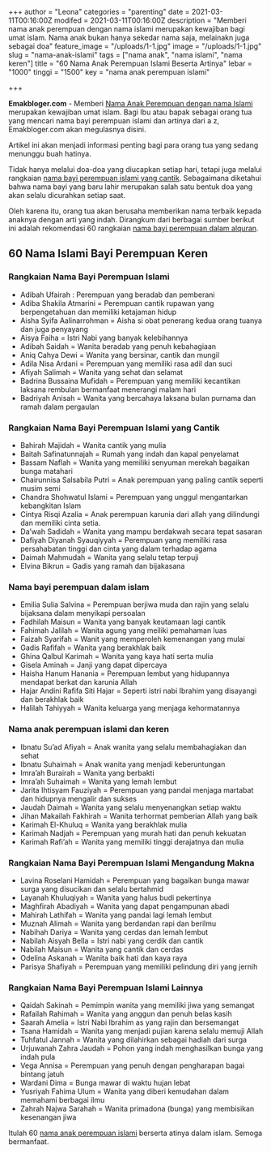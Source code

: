 +++
author = "Leona"
categories = "parenting"
date = 2021-03-11T00:16:00Z
modifed = 2021-03-11T00:16:00Z
description = "Memberi nama anak perempuan dengan nama islami merupakan kewajiban bagi umat islam. Nama anak bukan hanya sekedar nama saja, melainakn juga sebagai doa"
feature_image = "/uploads/1-1.jpg"
image = "/uploads/1-1.jpg"
slug = "nama-anak-islami"
tags = ["nama anak", "nama islami", "nama keren"]
title = "60 Nama Anak Perempuan Islami Beserta Artinya"
lebar = "1000"
tinggi = "1500"
key = "nama anak perempuan islami"

+++

**Emakbloger.com** - Memberi [Nama Anak Perempuan dengan nama Islami](/tags/nama-islami) merupakan kewajiban umat islam. Bagi Ibu atau bapak sebagai orang tua yang mencari nama bayi perempuan islami dan artinya dari a z, Emakbloger.com akan megulasnya disini.

Artikel ini akan menjadi informasi penting bagi para orang tua yang sedang menunggu buah hatinya.

Tidak hanya melalui doa-doa yang diucapkan setiap hari, tetapi juga melalui rangkaian [nama bayi perempuan islami yang cantik](/tags/nama-islami). Sebagaimana diketahui bahwa nama bayi yang baru lahir merupakan salah satu bentuk doa yang akan selalu dicurahkan setiap saat.

Oleh karena itu, orang tua akan berusaha memberikan nama terbaik kepada anaknya dengan arti yang indah. Dirangkum dari berbagai sumber berikut ini adalah rekomendasi 60 rangkaian [nama bayi perempuan dalam alquran](/tags/nama-anak).

## 60 Nama Islami Bayi Perempuan Keren

### Rangkaian Nama Bayi Perempuan Islami

- Adibah Ufairah : Perempuan yang beradab dan pemberani
- Adiba Shakila Atmarini = Perempuan cantik rupawan yang berpengetahuan dan memiliki ketajaman hidup
- Aisha Syifa Aalinarrohman = Aisha si obat penerang kedua orang tuanya dan juga penyayang
- Aisya Faiha = Istri Nabi yang banyak kelebihannya
- Adibah Saidah = Wanita beradab yang penuh kebahagiaan
- Aniq Cahya Dewi = Wanita yang bersinar, cantik dan mungil
- Adila Nisa Ardani = Perempuan yang memiliki rasa adil dan suci
- Afiyah Salimah = Wanita yang sehat dan selamat
- Badrina Bussaina Mufidah = Perempuan yang memiliki kecantikan laksana rembulan bermanfaat menerangi malam hari
- Badriyah Anisah = Wanita yang bercahaya laksana bulan purnama dan ramah dalam pergaulan

### Rangkaian Nama Bayi Perempuan Islami yang Cantik

- Bahirah Majidah = Wanita cantik yang mulia
- Baitah Safinatunnajah = Rumah yang indah dan kapal penyelamat
- Bassam Naflah = Wanita yang memiliki senyuman merekah bagaikan bunga matahari
- Chairunnisa Salsabila Putri = Anak perempuan yang paling cantik seperti musim semi
- Chandra Shohwatul Islami = Perempuan yang unggul mengantarkan kebangkitan Islam
- Cintya Risqi Azalia = Anak perempuan karunia dari allah yang dilindungi dan memiliki cinta setia.
- Da’wah Sadidah = Wanita yang mampu berdakwah secara tepat sasaran
- Dafiyah Diyanah Syauqiyyah = Perempuan yang memiliki rasa persahabatan tinggi dan cinta yang dalam terhadap agama
- Daimah Mahmudah = Wanita yang selalu tetap terpuji
- Elvina Bikrun = Gadis yang ramah dan bijakasana

### Nama bayi perempuan dalam islam

- Emilia Sulia Salvina = Perempuan berjiwa muda dan rajin yang selalu bijaksana dalam menyikapi persoalan
- Fadhilah Maisun = Wanita yang banyak keutamaan lagi cantik
- Fahimah Jalilah = Wanita agung yang meiliki pemahaman luas
- Faizah Syarifah = Wanit yang memperoleh kemenangan yang mulai
- Gadis Rafifah = Wanita yang berakhlak baik
- Ghina Qalbul Karimah = Wanita yang kaya hati serta mulia
- Gisela Aminah = Janji yang dapat dipercaya
- Haisha Hanum Hanania = Perempuan lembut yang hidupannya mendapat berkat dan karunia Allah
- Hajar Andini Rafifa Siti Hajar = Seperti istri nabi Ibrahim yang disayangi dan berakhlak baik
- Halilah Tahiyyah = Wanita keluarga yang menjaga kehormatannya

### Nama anak perempuan islami dan keren

- Ibnatu Su’ad Afiyah = Anak wanita yang selalu membahagiakan dan sehat
- Ibnatu Suhaimah = Anak wanita yang menjadi keberuntungan
- Imra’ah Burairah = Wanita yang berbakti
- Imra’ah Suhaimah = Wanita yang lemah lembut
- Jarita Ihtisyam Fauziyah = Perempuan yang pandai menjaga martabat dan hidupnya mengalir dan sukses
- Jaudah Daimah = Wanita yang selalu menyenangkan setiap waktu
- Jihan Makailah Fakhirah = Wanita terhormat pemberian Allah yang baik
- Karimah El-Khuluq = Wanita yang berakhlak mulia
- Karimah Nadjah = Perempuan yang murah hati dan penuh kekuatan
- Karimah Rafi’ah = Wanita yang memiliki tinggi derajatnya dan mulia

### Rangkaian Nama Bayi Perempuan Islami Mengandung Makna

- Lavina Roselani Hamidah = Perempuan yang bagaikan bunga mawar surga yang disucikan dan selalu bertahmid
- Layanah Khuluqiyah = Wanita yang halus budi pekertinya
- Maghfirah Abadiyah = Wanita yang dapat pengampunan abadi
- Mahirah Lathifah = Wanita yang pandai lagi lemah lembut
- Muznah Alimah = Wanita yang berdandan rapi dan berilmu
- Nabihah Dariya = Wanita yang cerdas dan lemah lembut
- Nabilah Aisyah Bella = Istri nabi yang cerdik dan cantik
- Nabilah Maisun = Wanita yang cantik dan cerdas
- Odelina Askanah = Wanita baik hati dan kaya raya
- Parisya Shafiyah = Perempuan yang memiliki pelindung diri yang jernih

### Rangkaian Nama Bayi Perempuan Islami Lainnya

- Qaidah Sakinah = Pemimpin wanita yang memiliki jiwa yang semangat
- Rafailah Rahimah = Wanita yang anggun dan penuh belas kasih
- Saarah Amelia = Istri Nabi Ibrahim as yang rajin dan bersemangat
- Tsana Hamidah = Wanita yang menjadi pujian karena selalu memuji Allah
- Tuhfatul Jannah = Wanita yang dilahirkan sebagai hadiah dari surga
- Urjuwanah Zahra Jaudah = Pohon yang indah menghasilkan bunga yang indah pula
- Vega Annisa = Perempuan yang penuh dengan pengharapan bagai bintang jatuh
- Wardani Dima = Bunga mawar di waktu hujan lebat
- Yusriyah Fahima Ulum = Wanita yang diberi kemudahan dalam memahami berbagai ilmu
- Zahrah Najwa Sarahah = Wanita primadona (bunga) yang membisikan kesenangan jiwa

Itulah 60 [nama anak perempuan islami](/tags/nama-keren) berserta atinya dalam islam. Semoga bermanfaat.
